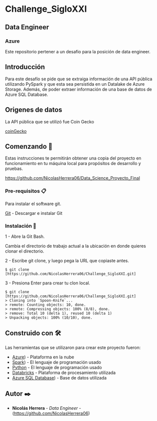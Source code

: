 # Challenge_SigloXXI
## Data Engineer
### Azure

Este repositorio pertener a un desafio para la posición de data engineer. 

## **Introducción**

Para este desafío se pide que se extraiga información de una API pública utilizando PySpark 
y que esta sea persistida en un Datalake de Azure Storage. 
Además, de poder extraer información de una base de datos de Azure SQL Database. 

## Origenes de datos

La API pública que se utilizó fue Coin Gecko

[coinGecko](https://www.coingecko.com/api/documentation) 

## Comenzando 🚀

Estas instrucciones te permitirán obtener una copia del proyecto en funcionamiento en tu máquina local para propósitos de desarrollo y pruebas.

https://github.com/NicolasHerrera06/Data_Science_Proyecto_Final


### Pre-requisitos 📋

Para instalar el software git.

[Git](https://git-scm.com/downloads) - Descargar e instalar Git

### Instalación 🔧

1 - Abre la Git Bash.

Cambia el directorio de trabajo actual a la ubicación en donde quieres clonar el directorio.

2 - Escribe git clone, y luego pega la URL que copiaste antes.

```
$ git clone [https://github.com/NicolasHerrera06/Challenge_SigloXXI.git]
```

3 - Presiona Enter para crear tu clon local.

```
$ git clone [https://github.com/NicolasHerrera06/Challenge_SigloXXI.git]
> Cloning into `Spoon-Knife`...
> remote: Counting objects: 10, done.
> remote: Compressing objects: 100% (8/8), done.
> remove: Total 10 (delta 1), reused 10 (delta 1)
> Unpacking objects: 100% (10/10), done.
```


## Construido con 🛠️

Las herramientas que se utilizaron para crear este  proyecto fueron:


* [Azure](https://azure.microsoft.com/es-es/)) - Plataforma en la nube
* [Spark](https://spark.apache.org/docs/latest/api/python/index.html)) - El lenguaje de programación usado
* [Python](https://www.python.org/) - El lenguaje de programación usado
* [Databricks](https://azure.microsoft.com/es-es/products/databricks) - Plataforma de procesamiento utilizada
* [Azure SQL Database](https://azure.microsoft.com/en-us/products/azure-sql/database)) - Base de datos utilizada

## Autor ✒️
* **Nicolás Herrera** - *Data Engineer* - (https://github.com/NicolasHerrera06)
